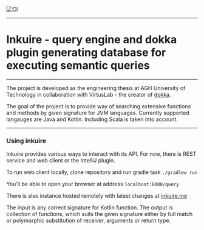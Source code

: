 ![CI](https://github.com/VirtusLab/Inkuire/workflows/CI/badge.svg)

---

# Inkuire - query engine and dokka plugin generating database for executing semantic queries

---

The project is developed as the engineering thesis at AGH University of Technology in collaboration with VirtusLab - the 
creator of [dokka](https://github.com/Kotlin/dokka).

The goal of the project is to provide way of searching extensive functions and methods by given signature for JVM languages.
Currently supported langauges are Java and Kotlin. Including Scala is taken into account.

---

### Using inkuire

Inkuire provides various ways to interact with its API. For now, there is REST service and web client or the IntelliJ plugin.

To run web client locally, clone repository and run gradle task `./gradlew run`

You'll be able to open your browser at address `localhost:8080/query`

There is also instance hosted remotely with latest changes at [inkuire.me](https://inkuire.herokuapp.com/query)


The input is any correct signature for Kotlin function. The output is collection of functions, which suits the given signature
either by full match or polymorphic substitution of receiver, arguments or return type.

